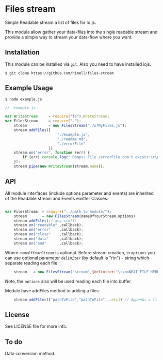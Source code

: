 # Files stream
Simple Readable stream a list of files for io.js.

This module allow gather your data-files into the single readable stream
and provide a simple way to stream your data-flow where you want.

## Installation

This module can be installed via `git`.
Also you need to have installed iojs.

```
$ git clone https://github.com/hinell/files-stream
```

## Example Usage

```
$ node example.js
```

```javascript
//  example.js

var WriteStream     = require("fs").WriteStream;
var FilesStream     = require(".");
    stream          = new FilesStream("./ofMyFiles.js");
    stream.addFiles([
                        "./example.js",
                        "./readme.md",
                        "./errorFile"
                    ])
    stream.on("error", function (err) {
        if (err) console.log(" Ooops! File /errorFile don't exists:\r\n",err.message);
    });
    stream.pipe(new WriteStream(stream.name));
```

## API
All module interfaces (include options parameter and events) are inherited
of the Readable stream and Events emitter Classes:

```javascript

var FilesStream  = require("../path to module/");
	stream       = new FilesStream(nameOfYourStream,options)
	stream.addFiles(// any stuff)
	stream.on("readable" ,callback);
	stream.on("error"    ,callback);
	stream.on("close"    ,callback);
	stream.on("data"     ,callback);
	stream.on("end"      ,callback);

```

Where *`nameOfYourStream`* is optional.
Before stream creation, in *`options`* you can
use optional parameter *`delimiter`* (by default is "r\n\") - string which separate reading each file:
```javascript
	stream   = new FilesStream("stream",{delimiter:"\r\n<NEXT FILE HERE>\r\n"})
```
Note, the *`options`* also will be used reading each file into buffer.

Module have addFiles method to adding a files:

```javascript
	stream.addFiles(["pathToFile","pathToFile",..etc]) // Appends a file paths to streaming. Return itself.

```

## License
See LICENSE file for more info.

## To do
Data conversion method.